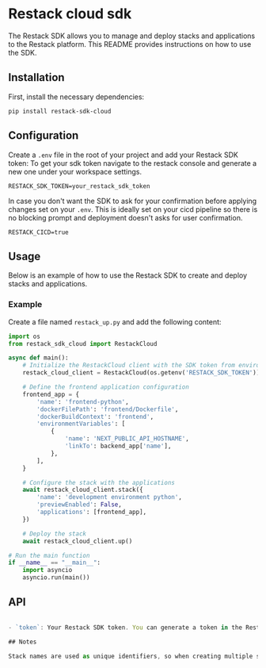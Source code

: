# Restack cloud sdk

The Restack SDK allows you to manage and deploy stacks and applications to the Restack platform. This README provides instructions on how to use the SDK.

## Installation

First, install the necessary dependencies:

```node
pip install restack-sdk-cloud
```

## Configuration

Create a `.env` file in the root of your project and add your Restack SDK token:
To get your sdk token navigate to the restack console and generate a new one under your workspace settings.

```env
RESTACK_SDK_TOKEN=your_restack_sdk_token
```

In case you don't want the SDK to ask for your confirmation before applying changes set on your `.env`. This is ideally set on your cicd pipeline so there is no blocking prompt and deployment doesn't asks for user confirmation.

```env
RESTACK_CICD=true
```

## Usage

Below is an example of how to use the Restack SDK to create and deploy stacks and applications.

### Example

Create a file named `restack_up.py` and add the following content:

```python
import os
from restack_sdk_cloud import RestackCloud

async def main():
    # Initialize the RestackCloud client with the SDK token from environment variables
    restack_cloud_client = RestackCloud(os.getenv('RESTACK_SDK_TOKEN'))

    # Define the frontend application configuration
    frontend_app = {
        'name': 'frontend-python',
        'dockerFilePath': 'frontend/Dockerfile',
        'dockerBuildContext': 'frontend',
        'environmentVariables': [
            {
                'name': 'NEXT_PUBLIC_API_HOSTNAME',
                'linkTo': backend_app['name'],
            },
        ],
    }

    # Configure the stack with the applications
    await restack_cloud_client.stack({
        'name': 'development environment python',
        'previewEnabled': False,
        'applications': [frontend_app],
    })

    # Deploy the stack
    await restack_cloud_client.up()

# Run the main function
if __name__ == "__main__":
    import asyncio
    asyncio.run(main())

```

## API

```typescript

- `token`: Your Restack SDK token. You can generate a token in the Restack console under your workspace settings.

## Notes

Stack names are used as unique identifiers, so when creating multiple stacks on restack_up config file please make sure names are unique. Application name uniqueness is only bound to the scope inside the stack it belongs to. Meaning you can have two apps with same name as long as they are not part of the same stack.
```

